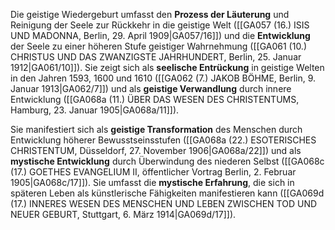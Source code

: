 
Die geistige Wiedergeburt umfasst den **Prozess der Läuterung** und Reinigung der Seele zur Rückkehr in die geistige Welt ([[GA057 (16.) ISIS UND MADONNA, Berlin, 29. April 1909|GA057/16]]) und die **Entwicklung** der Seele zu einer höheren Stufe geistiger Wahrnehmung ([[GA061 (10.) CHRISTUS UND DAS ZWANZIGSTE JAHRHUNDERT, Berlin, 25. Januar 1912|GA061/10]]). Sie zeigt sich als **seelische Entrückung** in geistige Welten in den Jahren 1593, 1600 und 1610 ([[GA062 (7.) JAKOB BÖHME, Berlin, 9. Januar 1913|GA062/7]]) und als **geistige Verwandlung** durch innere Entwicklung ([[GA068a (11.) ÜBER DAS WESEN DES CHRISTENTUMS, Hamburg, 23. Januar 1905|GA068a/11]]).

Sie manifestiert sich als **geistige Transformation** des Menschen durch Entwicklung höherer Bewusstseinsstufen ([[GA068a (22.) ESOTERISCHES CHRISTENTUM, Düsseldorf, 27. November 1906|GA068a/22]]) und als **mystische Entwicklung** durch Überwindung des niederen Selbst ([[GA068c (17.) GOETHES EVANGELIUM II, öffentlicher Vortrag Berlin, 2. Februar 1905|GA068c/17]]). Sie umfasst die **mystische Erfahrung**, die sich in späteren Leben als künstlerische Fähigkeiten manifestieren kann ([[GA069d (17.) INNERES WESEN DES MENSCHEN UND LEBEN ZWISCHEN TOD UND NEUER GEBURT, Stuttgart, 6. März 1914|GA069d/17]]).
